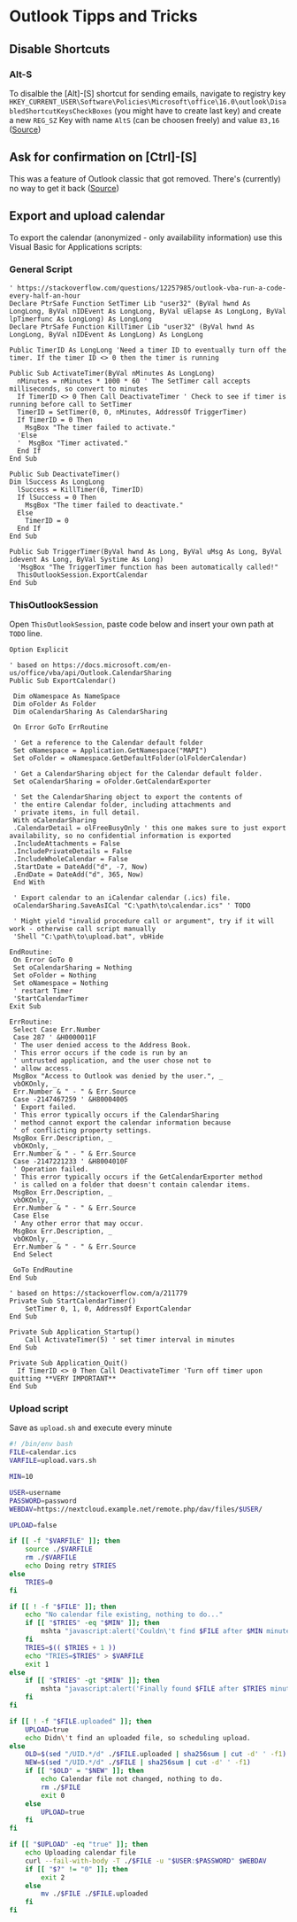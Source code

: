 # Outlook Tipps and Tricks

## Disable Shortcuts

### Alt-S

To disalble the [Alt]-[S] shortcut for sending emails, navigate to registry key `HKEY_CURRENT_USER\Software\Policies\Microsoft\office\16.0\outlook\DisabledShortcutKeysCheckBoxes` (you might have to create last key) and create a new `REG_SZ` Key with name `AltS` (can be choosen freely) and value `83,16` ([Source](https://robert365.com/article/disable-sending-via-ctrl-enter-or-alt-s))

## Ask for confirmation on [Ctrl]-[S]

This was a feature of Outlook classic that got removed. There's (currently) no way to get it back ([Source](https://learn.microsoft.com/en-us/answers/questions/4656221/ctrl-enter-combination-is-not-asking-a-confirmatio))

## Export and upload calendar

To export the calendar (anonymized - only availability information) use this Visual Basic for Applications scripts:

### General Script

```VBA
' https://stackoverflow.com/questions/12257985/outlook-vba-run-a-code-every-half-an-hour
Declare PtrSafe Function SetTimer Lib "user32" (ByVal hwnd As LongLong, ByVal nIDEvent As LongLong, ByVal uElapse As LongLong, ByVal lpTimerfunc As LongLong) As LongLong
Declare PtrSafe Function KillTimer Lib "user32" (ByVal hwnd As LongLong, ByVal nIDEvent As LongLong) As LongLong

Public TimerID As LongLong 'Need a timer ID to eventually turn off the timer. If the timer ID <> 0 then the timer is running

Public Sub ActivateTimer(ByVal nMinutes As LongLong)
  nMinutes = nMinutes * 1000 * 60 ' The SetTimer call accepts milliseconds, so convert to minutes
  If TimerID <> 0 Then Call DeactivateTimer ' Check to see if timer is running before call to SetTimer
  TimerID = SetTimer(0, 0, nMinutes, AddressOf TriggerTimer)
  If TimerID = 0 Then
    MsgBox "The timer failed to activate."
  'Else
  '  MsgBox "Timer activated."
  End If
End Sub

Public Sub DeactivateTimer()
Dim lSuccess As LongLong
  lSuccess = KillTimer(0, TimerID)
  If lSuccess = 0 Then
    MsgBox "The timer failed to deactivate."
  Else
    TimerID = 0
  End If
End Sub

Public Sub TriggerTimer(ByVal hwnd As Long, ByVal uMsg As Long, ByVal idevent As Long, ByVal Systime As Long)
  'MsgBox "The TriggerTimer function has been automatically called!"
  ThisOutlookSession.ExportCalendar
End Sub
```

### ThisOutlookSession

Open `ThisOutlookSession`, paste code below and insert your own path at `TODO` line.

```VBA
Option Explicit

' based on https://docs.microsoft.com/en-us/office/vba/api/Outlook.CalendarSharing
Public Sub ExportCalendar()

 Dim oNamespace As NameSpace
 Dim oFolder As Folder
 Dim oCalendarSharing As CalendarSharing

 On Error GoTo ErrRoutine

 ' Get a reference to the Calendar default folder
 Set oNamespace = Application.GetNamespace("MAPI")
 Set oFolder = oNamespace.GetDefaultFolder(olFolderCalendar)

 ' Get a CalendarSharing object for the Calendar default folder.
 Set oCalendarSharing = oFolder.GetCalendarExporter

 ' Set the CalendarSharing object to export the contents of
 ' the entire Calendar folder, including attachments and
 ' private items, in full detail.
 With oCalendarSharing
 .CalendarDetail = olFreeBusyOnly ' this one makes sure to just export availability, so no confidential information is exported
 .IncludeAttachments = False
 .IncludePrivateDetails = False
 .IncludeWholeCalendar = False
 .StartDate = DateAdd("d", -7, Now)
 .EndDate = DateAdd("d", 365, Now)
 End With

 ' Export calendar to an iCalendar calendar (.ics) file.
 oCalendarSharing.SaveAsICal "C:\path\to\calendar.ics" ' TODO

 ' Might yield "invalid procedure call or argument", try if it will work - otherwise call script manually
 'Shell "C:\path\to\upload.bat", vbHide

EndRoutine:
 On Error GoTo 0
 Set oCalendarSharing = Nothing
 Set oFolder = Nothing
 Set oNamespace = Nothing
 ' restart Timer
 'StartCalendarTimer
Exit Sub

ErrRoutine:
 Select Case Err.Number
 Case 287 ' &H0000011F
 ' The user denied access to the Address Book.
 ' This error occurs if the code is run by an
 ' untrusted application, and the user chose not to
 ' allow access.
 MsgBox "Access to Outlook was denied by the user.", _
 vbOKOnly, _
 Err.Number & " - " & Err.Source
 Case -2147467259 ' &H80004005
 ' Export failed.
 ' This error typically occurs if the CalendarSharing
 ' method cannot export the calendar information because
 ' of conflicting property settings.
 MsgBox Err.Description, _
 vbOKOnly, _
 Err.Number & " - " & Err.Source
 Case -2147221233 ' &H8004010F
 ' Operation failed.
 ' This error typically occurs if the GetCalendarExporter method
 ' is called on a folder that doesn't contain calendar items.
 MsgBox Err.Description, _
 vbOKOnly, _
 Err.Number & " - " & Err.Source
 Case Else
 ' Any other error that may occur.
 MsgBox Err.Description, _
 vbOKOnly, _
 Err.Number & " - " & Err.Source
 End Select

 GoTo EndRoutine
End Sub

' based on https://stackoverflow.com/a/211779
Private Sub StartCalendarTimer()
    SetTimer 0, 1, 0, AddressOf ExportCalendar
End Sub

Private Sub Application_Startup()
    Call ActivateTimer(5) ' set timer interval in minutes
End Sub

Private Sub Application_Quit()
  If TimerID <> 0 Then Call DeactivateTimer 'Turn off timer upon quitting **VERY IMPORTANT**
End Sub
```

### Upload script

Save as `upload.sh` and execute every minute

```bash
#! /bin/env bash
FILE=calendar.ics
VARFILE=upload.vars.sh

MIN=10

USER=username
PASSWORD=password
WEBDAV=https://nextcloud.example.net/remote.php/dav/files/$USER/

UPLOAD=false

if [[ -f "$VARFILE" ]]; then
    source ./$VARFILE
    rm ./$VARFILE
    echo Doing retry $TRIES
else
    TRIES=0
fi

if [[ ! -f "$FILE" ]]; then
    echo "No calendar file existing, nothing to do..."
    if [[ "$TRIES" -eq "$MIN" ]]; then
        mshta "javascript:alert('Couldn\'t find $FILE after $MIN minutes.');close()" &
    fi
    TRIES=$(( $TRIES + 1 ))
    echo "TRIES=$TRIES" > $VARFILE
    exit 1
else
    if [[ "$TRIES" -gt "$MIN" ]]; then
        mshta "javascript:alert('Finally found $FILE after $TRIES minutes.');close()" &
    fi
fi

if [[ ! -f "$FILE.uploaded" ]]; then
    UPLOAD=true
    echo Didn\'t find an uploaded file, so scheduling upload.
else
    OLD=$(sed "/UID.*/d" ./$FILE.uploaded | sha256sum | cut -d' ' -f1)
    NEW=$(sed "/UID.*/d" ./$FILE | sha256sum | cut -d' ' -f1)
    if [[ "$OLD" = "$NEW" ]]; then
        echo Calendar file not changed, nothing to do.
        rm ./$FILE
        exit 0
    else
        UPLOAD=true
    fi
fi

if [[ "$UPLOAD" -eq "true" ]]; then
    echo Uploading calendar file
    curl --fail-with-body -T ./$FILE -u "$USER:$PASSWORD" $WEBDAV
    if [[ "$?" != "0" ]]; then
        exit 2
    else
        mv ./$FILE ./$FILE.uploaded
    fi
fi
```
